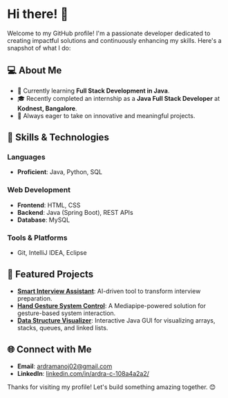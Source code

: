 # Hi there! 👋

Welcome to my GitHub profile! I'm a passionate developer dedicated to creating impactful solutions and continuously enhancing my skills. Here's a snapshot of what I do:

## 💻 About Me

- 🌱 Currently learning **Full Stack Development in Java**.
- 🎓 Recently completed an internship as a **Java Full Stack Developer** at **Kodnest, Bangalore**.
- 🌟 Always eager to take on innovative and meaningful projects.

## 🚀 Skills & Technologies

### Languages
- **Proficient**: Java, Python, SQL

### Web Development
- **Frontend**: HTML, CSS
- **Backend**: Java (Spring Boot), REST APIs
- **Database**: MySQL

### Tools & Platforms
- Git, IntelliJ IDEA, Eclipse

## 🌟 Featured Projects

- **[Smart Interview Assistant](#)**: AI-driven tool to transform interview preparation.
- **[Hand Gesture System Control](#)**: A Mediapipe-powered solution for gesture-based system interaction.
- **[Data Structure Visualizer](#)**: Interactive Java GUI for visualizing arrays, stacks, queues, and linked lists.

## 🌐 Connect with Me

- **Email**: ardramanoj02@gmail.com
- **LinkedIn**: [linkedin.com/in/ardra-c-108a4a2a2/](http://linkedin.com/in/ardra-c-108a4a2a2/)


Thanks for visiting my profile! Let's build something amazing together. 😊
